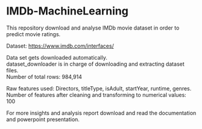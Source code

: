 # IMDb-MachineLearning
This repository download and analyse IMDb movie dataset in order to predict movie ratings.  

Dataset: https://www.imdb.com/interfaces/   
  
Data set gets downloaded automatically.    
dataset_downloader is in charge of downloading and extracting dataset files.    
Number of total rows: 984,914    

Raw features used: Directors, titleType, isAdult, startYear, runtime, genres.    
Number of features after cleaning and transforming to numerical values: 100  

For more insights and analysis report download and read the documentation and powerpoint presentation.
